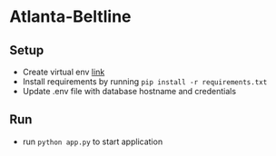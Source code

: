 # Atlanta-Beltline

## Setup
- Create virtual env [link](https://www.freecodecamp.org/news/how-to-setup-virtual-environments-in-python/)
- Install requirements by running `pip install -r requirements.txt`
- Update .env file with database hostname and credentials

## Run
- run `python app.py` to start application
